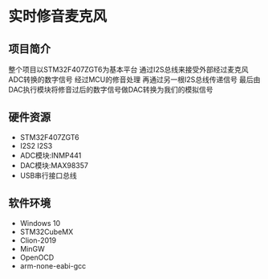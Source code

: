 # 实时修音麦克风
## 项目简介
整个项目以STM32F407ZGT6为基本平台 通过I2S总线来接受外部经过麦克风ADC转换的数字信号 经过MCU的修音处理 再通过另一根I2S总线传递信号 最后由DAC执行模块将修音过后的数字信号做DAC转换为我们的模拟信号
## 硬件资源
* STM32F407ZGT6
* I2S2 I2S3
* ADC模块:INMP441
* DAC模块:MAX98357
* USB串行接口总线
## 软件环境
* Windows 10
* STM32CubeMX
* Clion-2019
* MinGW
* OpenOCD
* arm-none-eabi-gcc